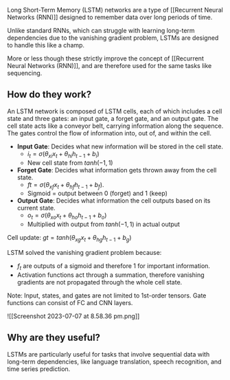 Long Short-Term Memory (LSTM) networks are a type of [[Recurrent Neural Networks (RNN)]] designed to remember data over long periods of time. 

Unlike standard RNNs, which can struggle with learning long-term dependencies due to the vanishing gradient problem, LSTMs are designed to handle this like a champ.

More or less though these strictly improve the concept of [[Recurrent Neural Networks (RNN)]], and are therefore used for the same tasks like sequencing.

## How do they work?

An LSTM network is composed of LSTM cells, each of which includes a cell state and three gates: an input gate, a forget gate, and an output gate. The cell state acts like a conveyor belt, carrying information along the sequence. The gates control the flow of information into, out of, and within the cell.

- **Input Gate**: Decides what new information will be stored in the cell state.
	- $i_t = σ(θ_{xi}x_t + θ_{hi}h_{t−1} + b_i)$
	- New cell state from $tanh(−1, 1)$
- **Forget Gate**: Decides what information gets thrown away from the cell state.
	- $ft = σ(θ_{xf}x_t + θ_{hf}h_{t−1} + b_f )$. 
	- Sigmoid = output between 0 (forget) and 1 (keep)
- **Output Gate**: Decides what information the cell outputs based on its current state.
	- $o_t = σ(θ_{xo}x_t + θ_{ho}h_{t−1} + b_o)$
	- Multiplied with output from $tanh(−1, 1)$ in actual output

Cell update: $gt = tanh(θ_{xg}x_t + θ_{hg}h_{t−1} + b_g)$

LSTM solved the vanishing gradient problem because:
- $f_t$ are outputs of a sigmoid and therefore 1 for important information.  
- Activation functions act through a summation, therefore vanishing gradients are not propagated through the whole cell state.

Note: Input, states, and gates are not limited to 1st-order tensors. Gate functions can consist of FC and CNN layers.

![[Screenshot 2023-07-07 at 8.58.36 pm.png]]

## Why are they useful?

LSTMs are particularly useful for tasks that involve sequential data with long-term dependencies, like language translation, speech recognition, and time series prediction. 